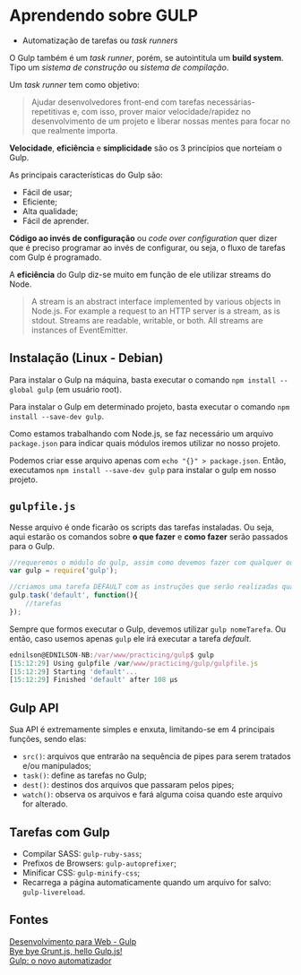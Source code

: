 # Aprendendo sobre GULP  

* Automatização de tarefas ou *task runners*  

O Gulp também é um *task runner*, porém, se autointitula um **build system**. Tipo um *sistema de construção* ou *sistema de compilação*.


Um *task runner* tem como objetivo:  

> Ajudar desenvolvedores front-end com tarefas necessárias-repetitivas e, com isso, prover maior velocidade/rapidez no desenvolvimento de um projeto e liberar nossas mentes para focar no que realmente importa.


**Velocidade**, **eficiência** e **simplicidade** são os 3 princípios que norteiam o Gulp.  

As principais características do Gulp são:  

* Fácil de usar;  
* Eficiente;  
* Alta qualidade;  
* Fácil de aprender.


**Código ao invés de configuração** ou *code over configuration* quer dizer que é preciso programar ao invés de configurar, ou seja, o fluxo de tarefas com Gulp é programado.  

A **eficiência** do Gulp diz-se muito em função de ele utilizar streams do Node.


> A stream is an abstract interface implemented by various objects in Node.js. For example a request to an HTTP server is a stream, as is stdout. Streams are readable, writable, or both. All streams are instances of EventEmitter.


## Instalação (Linux - Debian)  

Para instalar o Gulp na máquina, basta executar o comando `npm install --global gulp` (em usuário root).  

Para instalar o Gulp em determinado projeto, basta executar o comando `npm install --save-dev gulp`.  

Como estamos trabalhando com Node.js, se faz necessário um arquivo `package.json` para indicar quais módulos iremos utilizar no nosso projeto.  

Podemos criar esse arquivo apenas com `echo "{}" > package.json`. Então, executamos `npm install --save-dev gulp` para instalar o gulp em nosso projeto.


## `gulpfile.js`  

Nesse arquivo é onde ficarão os scripts das tarefas instaladas. Ou seja, aqui estarão os comandos sobre **o que fazer** e **como fazer** serão passados para o Gulp.  

```js  
//requeremos o módulo do gulp, assim como devemos fazer com qualquer outro módulo que pretendemos utilizar  
var gulp = require('gulp');  

//criamos uma tarefa DEFAULT com as instruções que serão realizadas quando ela for chamada  
gulp.task('default', function(){  
	//tarefas  
});  
```  

Sempre que formos executar o Gulp, devemos utilizar `gulp nomeTarefa`. Ou então, caso usemos apenas `gulp` ele irá executar a tarefa *default*.  

```js  
ednilson@EDNILSON-NB:/var/www/practicing/gulp$ gulp  
[15:12:29] Using gulpfile /var/www/practicing/gulp/gulpfile.js  
[15:12:29] Starting 'default'...  
[15:12:29] Finished 'default' after 108 μs  
```


## Gulp API  

Sua API é extremamente simples e enxuta, limitando-se em 4 principais funções, sendo elas:  

* `src()`: arquivos que entrarão na sequência de pipes para serem tratados e/ou manipulados;  
* `task()`: define as tarefas no Gulp;  
* `dest()`: destinos dos arquivos que passaram pelos pipes;  
* `watch()`: observa os arquivos e fará alguma coisa quando este arquivo for alterado.


## Tarefas com Gulp  

* Compilar SASS: `gulp-ruby-sass`;  
* Prefixos de Browsers: `gulp-autoprefixer`;  
* Minificar CSS: `gulp-minify-css`;  
* Recarrega a página automaticamente quando um arquivo for salvo: `gulp-livereload`.


## Fontes  

[Desenvolvimento para Web - Gulp](http://desenvolvimentoparaweb.com/javascript/gulp/)  
[Bye bye Grunt.js, hello Gulp.js!](http://blog.caelum.com.br/bye-bye-grunt-js-hello-gulp-js/)  
[Gulp: o novo automatizador](http://tableless.com.br/gulp-o-novo-automatizador/)